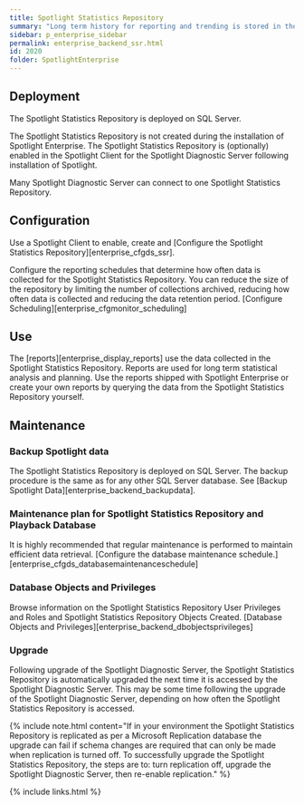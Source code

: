 ```yaml
---
title: Spotlight Statistics Repository
summary: "Long term history for reporting and trending is stored in the Spotlight Statistics Repository."
sidebar: p_enterprise_sidebar
permalink: enterprise_backend_ssr.html
id: 2020
folder: SpotlightEnterprise
---
```


## Deployment

The Spotlight Statistics Repository is deployed on SQL Server.

The Spotlight Statistics Repository is not created during the installation of Spotlight Enterprise. The Spotlight Statistics Repository is (optionally) enabled in the Spotlight Client for the Spotlight Diagnostic Server following installation of Spotlight.

 Many Spotlight Diagnostic Server can connect to one Spotlight Statistics Repository.

## Configuration

Use a Spotlight Client to enable, create and [Configure the Spotlight Statistics Repository][enterprise_cfgds_ssr].

Configure the reporting schedules that determine how often data is collected for the Spotlight Statistics Repository. You can reduce the size of the repository by limiting the number of collections archived, reducing how often data is collected and reducing the data retention period. [Configure Scheduling][enterprise_cfgmonitor_scheduling]

## Use

The [reports][enterprise_display_reports] use the data collected in the Spotlight Statistics Repository. Reports are used for long term statistical analysis and planning. Use the reports shipped with Spotlight Enterprise or create your own reports by querying the data from the Spotlight Statistics Repository yourself.

## Maintenance

### Backup Spotlight data

The Spotlight Statistics Repository is deployed on SQL Server. The backup procedure is the same as for any other SQL Server database. See [Backup Spotlight Data][enterprise_backend_backupdata].

### Maintenance plan for Spotlight Statistics Repository and Playback Database

It is highly recommended that regular maintenance is performed to maintain efficient data retrieval. [Configure the database maintenance schedule.][enterprise_cfgds_databasemaintenanceschedule]

### Database Objects and Privileges

Browse information on the Spotlight Statistics Repository User Privileges and Roles and Spotlight Statistics Repository Objects Created. [Database Objects and Privileges][enterprise_backend_dbobjectsprivileges]

### Upgrade

Following upgrade of the Spotlight Diagnostic Server, the Spotlight Statistics Repository is automatically upgraded the next time it is accessed by the Spotlight Diagnostic Server. This may be some time following the upgrade of the Spotlight Diagnostic Server, depending on how often the Spotlight Statistics Repository is accessed.

{% include note.html content="If in your environment the Spotlight Statistics Repository is replicated as per a Microsoft Replication database the upgrade can fail if schema changes are required that can only be made when replication is turned off. To successfully upgrade the Spotlight Statistics Repository, the steps are to: turn replication off, upgrade the Spotlight Diagnostic Server, then re-enable replication." %}


{% include links.html %}
